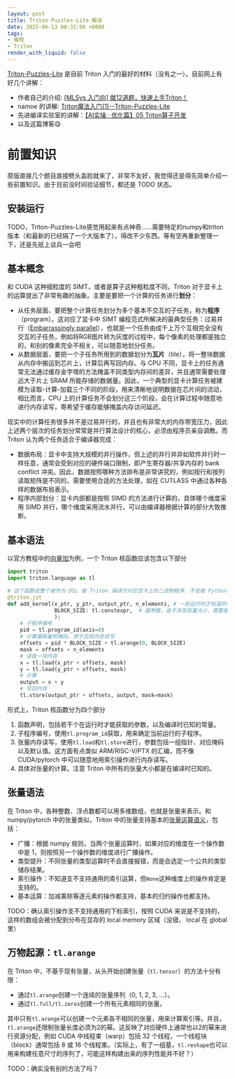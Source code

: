 ```yaml
---
layout: post
title: Triton-Puzzles-Lite 解读
date: 2025-06-13 00:32:00 +0800
tags:
- 编程
- Triton
render_with_liquid: false
---
```


[Triton-Puzzles-Lite](https://github.com/SiriusNEO/Triton-Puzzles-Lite) 是目前 Triton 入门的最好的材料（没有之一）。目前网上有好几个讲解：

- 作者自己的介绍: [[MLSys 入门向] 做12道题，快速上手Triton！](https://zhuanlan.zhihu.com/p/5964285807)
- namoe 的讲解: [Triton魔法入门(1)--Triton-Puzzles-Lite](https://zhuanlan.zhihu.com/p/20539246076)
- 先进编译实验室的讲解：[【AI实操 · 优化篇】05 Triton算子开发](https://www.bilibili.com/video/BV193fFYkE7P)
- 以及这篇博客😋

# 前置知识

原版直接几个题目直接劈头盖脸就来了，非常不友好，我觉得还是得先简单介绍一些前置知识。由于目前没时间验证细节，都还是 TODO 状态。

## 安装运行

TODO，Triton-Puzzles-Lite感觉用起来有点神奇……需要特定的numpy和triton版本（和最新的已经隔了一个大版本了），得改不少东西。等有空再重新整理一下，还是先纸上谈兵一会吧

## 基本概念

和 CUDA 这种细粒度的 SIMT，或者是算子这种粗粒度不同，Triton 对于显卡上的运算提出了非常有趣的抽象。主要是要把一个计算的任务进行**划分**：

- 从任务层面，要把整个计算任务划分为多个基本不交互的子任务，称为**程序**（program）。这对应了显卡中 SIMT 编程范式所解决的最典型任务：过易并行（[Embarrassingly parallel](https://en.wikipedia.org/wiki/Embarrassingly_parallel)），也就是一个任务由成千上万个互相完全没有交互的子任务，例如将RGB图片转为灰度的过程中，每个像素的处理都是独立的，和别的像素完全不相关，可以随意地划分任务。
- 从数据层面，要把一个子任务所用到的数据划分为**瓦片**（tile），将一整块数据从内存中搬运到芯片上，计算后再写回内存。与 CPU 不同，显卡上的任务通常无法通过缓存金字塔的方法掩盖不同类型内存间的差异，并且通常需要处理远大于片上 SRAM 所能存储的数据量。因此，一个典型的显卡计算任务被建模为读取-计算-加载三个不同的阶段，用来清晰地说明数据在芯片间的流动，相比而言，CPU 上的计算任务不会划分这三个阶段，会在计算过程中随意地进行内存读写，寄希望于缓存能够掩盖内存访问延迟。

现实中的计算任务很多并不是过易并行的，并且也有非常大的内存带宽压力，因此上述两个层次的任务划分常常是并行算法设计的核心，必须由程序员亲自调教。而 Triton 认为两个任务适合于编译器完成：

- 数据布局：显卡中支持大规模的并行操作，但上述的并行并非如软件并行时一样任意，通常会受到对应的硬件端口限制，即产生寄存器/共享内存的 bank conflict 冲突。因此，数据按照哪种方法排布是非常讲究的，例如按行和按列读取矩阵是不同的，需要使用合适的方法处理，如在 CUTLASS 中通过各种各样的数据布局表示。
- 程序内部划分：显卡内部都是按照 SIMD 的方法进行计算的，具体哪个维度采用 SIMD 并行，哪个维度采用流水并行，可以由编译器根据计算的部分大致推断。

## 基本语法

以官方教程中的[向量加](https://triton-lang.org/main/getting-started/tutorials/01-vector-add.html#compute-kernel)为例，一个 Triton 核函数应该包含以下部分

```python
import triton
import triton.language as tl

# 这个函数会整个被作为 DSL 被 Triton 编译为对应显卡上的二进制程序，不会被 Python 执行
@triton.jit
def add_kernel(x_ptr, y_ptr, output_ptr, n_elements, # 一些运行时才知道的参数
               BLOCK_SIZE: tl.constexpr,  # 超参数，由于涉及张量大小，需要是常量
               ):
    # 子程序编号
    pid = tl.program_id(axis=0)
    # 计算偏移量和掩码，用于后续内存读写
    offsets = pid * BLOCK_SIZE + tl.arange(0, BLOCK_SIZE)
    mask = offsets < n_elements
    # 读取一块内存
    x = tl.load(x_ptr + offsets, mask)
    y = tl.load(y_ptr + offsets, mask)
    # 计算
    output = x + y
    # 写回内存
    tl.store(output_ptr + offsets, output, mask=mask)
```

形式上，Triton 核函数分为四个部分
1. 函数声明，包括若干个在运行时才能获取的参数，以及编译时已知的常量。
2. 子程序编号，使用`tl.program_id`获取，用来确定当前运行的子程序。
3. 张量内存读写，使用`tl.load`和`tl.store`进行，参数包括一组指针、对应掩码以及默认值。这方面有点类似 ARM/RISC-V/PTX 的汇编，而不像 CUDA/pytorch 中可以随意地用索引操作进行内存读写。
4. 具体对张量的计算。注意 Triton 中所有的张量大小都是在编译时已知的。

## 张量语法

在 Triton 中，各种整数、浮点数都可以用多维数组，也就是张量来表示。和 numpy/pytorch 中的张量类似，Triton 中的张量支持基本的[张量运算语义](https://triton-lang.org/main/python-api/triton-semantics.html)，包括：

- 广播：根据 numpy 规则，当两个张量运算时，如果对应的维度在一个操作数中是 1，则按照另一个操作数的维度进行广播操作。
- 类型提升：不同张量的类型运算时不会直接报错，而是会选定一个公共的类型储存结果。
- 索引操作：不知道支不支持通用的索引运算，但`None`这种维度上的操作肯定是支持的。
- 基本运算：加减乘除等逐元素的操作都支持，基本的归约操作也都支持。

TODO：确认索引操作支不支持通用的下标索引，按照 CUDA 来说是不支持的，这样的数组会被分配到分布在显存的 local memory 区域（没错， local 在 global 里）

## 万物起源：`tl.arange`

在 Triton 中，不基于现有张量，从头开始创建张量（`tl.tensor`）的方法十分有限：

- 通过`tl.arange`创建一个连续的张量序列（0, 1, 2, 3, ...）。
- 通过`tl.full/tl.zeros`创建一个所有元素相同的张量。

其中只有`tl.arange`可以创建一个元素各不相同的张量，用来计算索引等。并且，`tl.arange`还限制张量长度必须为2的幂。这反映了对应硬件上通常也以2的幂来进行资源分配，例如 CUDA 中线程束（warp）包括 32 个线程，一个线程块（block）通常包括 8 或 16 个线程束。（实际上，有了一组基，`tl.reshape`也可以用来构建任意尺寸的序列了，可能这样构建出来的序列性能并不好？）

TODO：确实没有别的方法了吗？